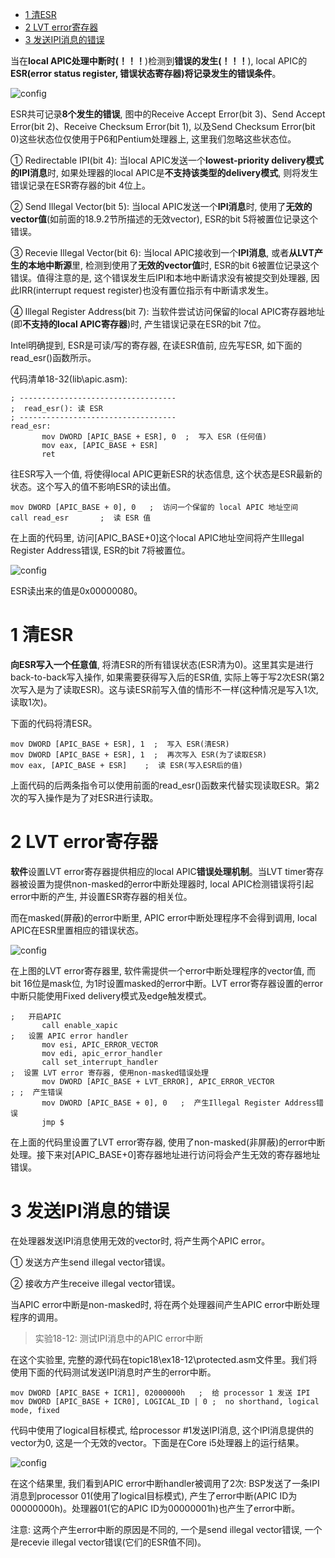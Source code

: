 
<!-- @import "[TOC]" {cmd="toc" depthFrom=1 depthTo=6 orderedList=false} -->

<!-- code_chunk_output -->

* [1 清ESR](#1-清esr)
* [2 LVT error寄存器](#2-lvt-error寄存器)
* [3 发送IPI消息的错误](#3-发送ipi消息的错误)

<!-- /code_chunk_output -->

当在**local APIC处理中断时(！！！**)检测到**错误的发生(！！！**), local APIC的**ESR(error status register, 错误状态寄存器)将记录发生的错误条件**。

![config](./images/65.png)

ESR共可记录**8个发生的错误**, 图中的Receive Accept Error(bit 3)、Send Accept Error(bit 2)、Receive Checksum Error(bit 1), 以及Send Checksum Error(bit 0)这些状态位仅使用于P6和Pentium处理器上, 这里我们忽略这些状态位。

① Redirectable IPI(bit 4): 当local APIC发送一个**lowest\-priority delivery模式的IPI消息**时, 如果处理器的local APIC是**不支持该类型的delivery模式**, 则将发生错误记录在ESR寄存器的bit 4位上。

② Send Illegal Vector(bit 5): 当local APIC发送一个**IPI消息**时, 使用了**无效的vector值**(如前面的18.9.2节所描述的无效vector), ESR的bit 5将被置位记录这个错误。

③ Recevie Illegal Vector(bit 6): 当local APIC接收到一个**IPI消息**, 或者**从LVT产生的本地中断源**里, 检测到使用了**无效的vector值**时, ESR的bit 6被置位记录这个错误。值得注意的是, 这个错误发生后IPI和本地中断请求没有被提交到处理器, 因此IRR(interrupt request register)也没有置位指示有中断请求发生。

④ Illegal Register Address(bit 7): 当软件尝试访问保留的local APIC寄存器地址(即**不支持的local APIC寄存器**)时, 产生错误记录在ESR的bit 7位。

Intel明确提到, ESR是可读/写的寄存器, 在读ESR值前, 应先写ESR, 如下面的read\_esr()函数所示。

代码清单18-32(lib\apic.asm): 
```x86asm
; -----------------------------------
;  read_esr(): 读 ESR
; -----------------------------------
read_esr: 
       mov DWORD [APIC_BASE + ESR], 0  ;  写入 ESR (任何值)
       mov eax, [APIC_BASE + ESR]
       ret
```

往ESR写入一个值, 将使得local APIC更新ESR的状态信息, 这个状态是ESR最新的状态。这个写入的值不影响ESR的读出值。

```x86asm
mov DWORD [APIC_BASE + 0], 0   ;  访问一个保留的 local APIC 地址空间
call read_esr       ;  读 ESR 值
```

在上面的代码里, 访问[APIC_BASE+0]这个local APIC地址空间将产生Illegal Register Address错误, ESR的bit 7将被置位。

![config](./images/66.png)

ESR读出来的值是0x00000080。

# 1 清ESR

**向ESR写入一个任意值**, 将清ESR的所有错误状态(ESR清为0)。这里其实是进行back\-to\-back写入操作, 如果需要获得写入后的ESR值, 实际上等于写2次ESR(第2次写入是为了读取ESR)。这与读ESR前写入值的情形不一样(这种情况是写入1次, 读取1次)。

下面的代码将清ESR。

```x86asm
mov DWORD [APIC_BASE + ESR], 1  ;  写入 ESR(清ESR)
mov DWORD [APIC_BASE + ESR], 1  ;  再次写入 ESR(为了读取ESR)
mov eax, [APIC_BASE + ESR]    ;  读 ESR(写入ESR后的值)
```

上面代码的后两条指令可以使用前面的read_esr()函数来代替实现读取ESR。第2次的写入操作是为了对ESR进行读取。

# 2 LVT error寄存器

**软件**设置LVT error寄存器提供相应的local APIC**错误处理机制**。当LVT timer寄存器被设置为提供non\-masked的error中断处理器时, local APIC检测错误将引起error中断的产生, 并设置ESR寄存器的相关位。

而在masked(屏蔽)的error中断里, APIC error中断处理程序不会得到调用, local APIC在ESR里置相应的错误状态。

![config](./images/67.png)

在上图的LVT error寄存器里, 软件需提供一个error中断处理程序的vector值, 而bit 16位是mask位, 为1时设置masked的error中断。LVT error寄存器设置的error中断只能使用Fixed delivery模式及edge触发模式。

```x86asm
;   开启APIC
       call enable_xapic
;   设置 APIC error handler
       mov esi, APIC_ERROR_VECTOR
       mov edi, apic_error_handler
       call set_interrupt_handler
;  设置 LVT error 寄存器, 使用non-masked错误处理
       mov DWORD [APIC_BASE + LVT_ERROR], APIC_ERROR_VECTOR
; ;  产生错误
       mov DWORD [APIC_BASE + 0], 0   ;  产生Illegal Register Address错误
       jmp $
```

在上面的代码里设置了LVT error寄存器, 使用了non-masked(非屏蔽)的error中断处理。接下来对[APIC_BASE+0]寄存器地址进行访问将会产生无效的寄存器地址错误。

# 3 发送IPI消息的错误

在处理器发送IPI消息使用无效的vector时, 将产生两个APIC error。

① 发送方产生send illegal vector错误。

② 接收方产生receive illegal vector错误。

当APIC error中断是non\-masked时, 将在两个处理器间产生APIC error中断处理程序的调用。

>实验18-12: 测试IPI消息中的APIC error中断

在这个实验里, 完整的源代码在topic18\ex18-12\protected.asm文件里。我们将使用下面的代码测试发送IPI消息时产生的error中断。

```x86asm
mov DWORD [APIC_BASE + ICR1], 02000000h   ;  给 processor 1 发送 IPI
mov DWORD [APIC_BASE + ICR0], LOGICAL_ID | 0 ;  no shorthand, logical mode, fixed
```

代码中使用了logical目标模式, 给processor #1发送IPI消息, 这个IPI消息提供的vector为0, 这是一个无效的vector。下面是在Core i5处理器上的运行结果。

![config](./images/68.png)

在这个结果里, 我们看到APIC error中断handler被调用了2次: BSP发送了一条IPI消息到processor 01(使用了logical目标模式), 产生了error中断(APIC ID为00000000h)。处理器01(它的APIC ID为00000001h)也产生了error中断。

注意: 这两个产生error中断的原因是不同的, 一个是send illegal vector错误, 一个是recevie illegal vector错误(它们的ESR值不同)。